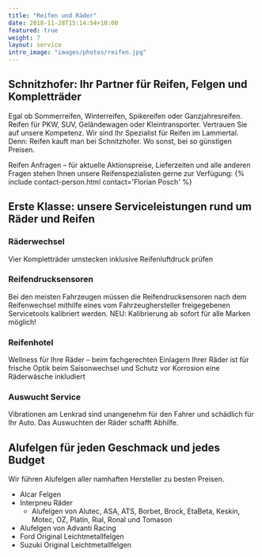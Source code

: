 ```yaml
---
title: "Reifen und Räder"
date: 2018-11-28T15:14:54+10:00
featured: true
weight: 7
layout: service
intro_image: "images/photos/reifen.jpg"
---
```


## Schnitzhofer: Ihr Partner für Reifen, Felgen und Kompletträder

Egal ob Sommerreifen, Winterreifen, Spikereifen oder Ganzjahresreifen. Reifen für PKW, SUV, Geländewagen oder Kleintransporter. Vertrauen Sie auf unsere Kompetenz. Wir sind Ihr Spezialist für Reifen im Lammertal. Denn: Reifen kauft man bei Schnitzhofer. Wo sonst, bei so günstigen Preisen.

Reifen Anfragen – für aktuelle Aktionspreise, Lieferzeiten und alle anderen Fragen stehen Ihnen unsere Reifenspezialisten gerne zur Verfügung:
{% include contact-person.html contact='Florian Posch' %}

## Erste Klasse: unsere Serviceleistungen rund um Räder und Reifen

### Räderwechsel
Vier Kompletträder umstecken inklusive Reifenluftdruck prüfen

### Reifendrucksensoren

Bei den meisten Fahrzeugen müssen die Reifendrucksensoren nach dem Reifenwechsel mithilfe eines vom Fahrzeughersteller freigegebenen Servicetools kalibriert werden. NEU: Kalibrierung ab sofort für alle Marken möglich!

### Reifenhotel

Wellness für Ihre Räder – beim fachgerechten Einlagern Ihrer Räder ist für frische Optik beim Saisonwechsel und Schutz vor Korrosion eine Räderwäsche inkludiert

### Auswucht Service

Vibrationen am Lenkrad sind unangenehm für den Fahrer und schädlich für Ihr Auto. Das Auswuchten der Räder schafft Abhilfe.

## Alufelgen für jeden Geschmack und jedes Budget

Wir führen Alufelgen aller namhaften Hersteller zu besten Preisen.

* Alcar Felgen
* Interpneu Räder
  * Alufelgen von Alutec, ASA, ATS, Borbet, Brock, EtaBeta, Keskin, Motec, OZ, Platin, Rial, Ronal und Tomason
* Alufelgen von Advanti Racing
* Ford Original Leichtmetallfelgen
* Suzuki Original Leichtmetallfelgen